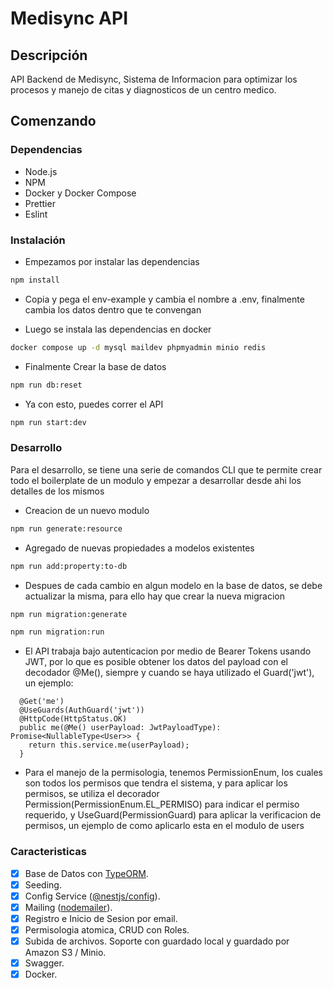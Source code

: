 # Medisync API

## Descripción

API Backend de Medisync, Sistema de Informacion para optimizar los procesos y manejo de citas y diagnosticos de un centro medico.

## Comenzando

### Dependencias

- Node.js
- NPM
- Docker y Docker Compose
- Prettier
- Eslint

### Instalación

- Empezamos por instalar las dependencias

```bash
npm install
```

- Copia y pega el env-example y cambia el nombre a .env, finalmente cambia los datos dentro que te convengan

- Luego se instala las dependencias en docker

```bash
docker compose up -d mysql maildev phpmyadmin minio redis
```

- Finalmente Crear la base de datos

```bash
npm run db:reset
```

- Ya con esto, puedes correr el API

```bash
npm run start:dev
```

### Desarrollo

Para el desarrollo, se tiene una serie de comandos CLI que te permite crear todo el boilerplate de un modulo y empezar a desarrollar desde ahi los detalles de los mismos

- Creacion de un nuevo modulo

```bash
npm run generate:resource
```

- Agregado de nuevas propiedades a modelos existentes

```bash
npm run add:property:to-db
```

- Despues de cada cambio en algun modelo en la base de datos, se debe actualizar la misma, para ello hay que crear la nueva migracion

```bash
npm run migration:generate
```

```bash
npm run migration:run
```

- El API trabaja bajo autenticacion por medio de Bearer Tokens usando JWT, por lo que es posible obtener los datos del payload con el decodador @Me(), siempre y cuando se haya utilizado el Guard('jwt'), un ejemplo:

```node
  @Get('me')
  @UseGuards(AuthGuard('jwt'))
  @HttpCode(HttpStatus.OK)
  public me(@Me() userPayload: JwtPayloadType): Promise<NullableType<User>> {
    return this.service.me(userPayload);
  }
```

- Para el manejo de la permisologia, tenemos PermissionEnum, los cuales son todos los permisos que tendra el sistema, y para aplicar los permisos, se utiliza el decorador Permission(PermissionEnum.EL_PERMISO) para indicar el permiso requerido, y UseGuard(PermissionGuard) para aplicar la verificacion de permisos, un ejemplo de como aplicarlo esta en el modulo de users

### Caracteristicas

- [x] Base de Datos con [TypeORM](https://www.npmjs.com/package/typeorm).
- [x] Seeding.
- [x] Config Service ([@nestjs/config](https://www.npmjs.com/package/@nestjs/config)).
- [x] Mailing ([nodemailer](https://www.npmjs.com/package/nodemailer)).
- [x] Registro e Inicio de Sesion por email.
- [x] Permisologia atomica, CRUD con Roles.
- [x] Subida de archivos. Soporte con guardado local y guardado por Amazon S3 / Minio.
- [x] Swagger.
- [x] Docker.
